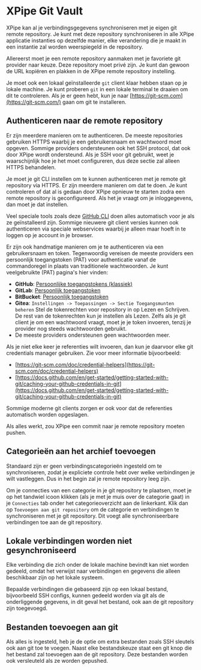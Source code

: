 # XPipe Git Vault

XPipe kan al je verbindingsgegevens synchroniseren met je eigen git remote repository. Je kunt met deze repository synchroniseren in alle XPipe applicatie instanties op dezelfde manier, elke verandering die je maakt in een instantie zal worden weerspiegeld in de repository.

Allereerst moet je een remote repository aanmaken met je favoriete git provider naar keuze. Deze repository moet privé zijn.
Je kunt dan gewoon de URL kopiëren en plakken in de XPipe remote repository instelling.

Je moet ook een lokaal geïnstalleerde `git` client klaar hebben staan op je lokale machine. Je kunt proberen `git` in een lokale terminal te draaien om dit te controleren.
Als je er geen hebt, kun je naar [https://git-scm.com](https://git-scm.com/) gaan om git te installeren.

## Authenticeren naar de remote repository

Er zijn meerdere manieren om te authenticeren. De meeste repositories gebruiken HTTPS waarbij je een gebruikersnaam en wachtwoord moet opgeven.
Sommige providers ondersteunen ook het SSH protocol, dat ook door XPipe wordt ondersteund.
Als je SSH voor git gebruikt, weet je waarschijnlijk hoe je het moet configureren, dus deze sectie zal alleen HTTPS behandelen.

Je moet je git CLI instellen om te kunnen authenticeren met je remote git repository via HTTPS. Er zijn meerdere manieren om dat te doen.
Je kunt controleren of dat al is gedaan door XPipe opnieuw te starten zodra een remote repository is geconfigureerd.
Als het je vraagt om je inloggegevens, dan moet je dat instellen.

Veel speciale tools zoals deze [GitHub CLI](https://cli.github.com/) doen alles automatisch voor je als ze geïnstalleerd zijn.
Sommige nieuwere git client versies kunnen ook authenticeren via speciale webservices waarbij je alleen maar hoeft in te loggen op je account in je browser.

Er zijn ook handmatige manieren om je te authenticeren via een gebruikersnaam en token.
Tegenwoordig vereisen de meeste providers een persoonlijk toegangstoken (PAT) voor authenticatie vanaf de commandoregel in plaats van traditionele wachtwoorden.
Je kunt veelgebruikte (PAT) pagina's hier vinden:
- **GitHub**: [Persoonlijke toegangstokens (klassiek)](https://github.com/settings/tokens)
- **GitLab**: [Persoonlijk toegangstoken](https://docs.gitlab.com/ee/user/profile/personal_access_tokens.html)
- **BitBucket**: [Persoonlijk toegangstoken](https://support.atlassian.com/bitbucket-cloud/docs/access-tokens/)
- **Gitea**: `Instellingen -> Toepassingen -> Sectie Toegangsmunten beheren`
Stel de tokenrechten voor repository in op Lezen en Schrijven. De rest van de tokenrechten kun je instellen als Lezen.
Zelfs als je git client je om een wachtwoord vraagt, moet je je token invoeren, tenzij je provider nog steeds wachtwoorden gebruikt.
- De meeste providers ondersteunen geen wachtwoorden meer.

Als je niet elke keer je referenties wilt invoeren, dan kun je daarvoor elke git credentials manager gebruiken.
Zie voor meer informatie bijvoorbeeld:
- [https://git-scm.com/doc/credential-helpers](https://git-scm.com/doc/credential-helpers)
- [https://docs.github.com/en/get-started/getting-started-with-git/caching-your-github-credentials-in-git](https://docs.github.com/en/get-started/getting-started-with-git/caching-your-github-credentials-in-git)

Sommige moderne git clients zorgen er ook voor dat de referenties automatisch worden opgeslagen.

Als alles werkt, zou XPipe een commit naar je remote repository moeten pushen.

## Categorieën aan het archief toevoegen

Standaard zijn er geen verbindingscategorieën ingesteld om te synchroniseren, zodat je expliciete controle hebt over welke verbindingen je wilt vastleggen.
Dus in het begin zal je remote repository leeg zijn.

Om je connecties van een categorie in je git repository te plaatsen,
moet je op het tandwiel icoon klikken (als je met je muis over de categorie gaat)
in je `Connecties` tab onder het categorieoverzicht aan de linkerkant.
Klik dan op `Toevoegen aan git repository` om de categorie en verbindingen te synchroniseren met je git repository.
Dit voegt alle synchroniseerbare verbindingen toe aan de git repository.

## Lokale verbindingen worden niet gesynchroniseerd

Elke verbinding die zich onder de lokale machine bevindt kan niet worden gedeeld, omdat het verwijst naar verbindingen en gegevens die alleen beschikbaar zijn op het lokale systeem.

Bepaalde verbindingen die gebaseerd zijn op een lokaal bestand, bijvoorbeeld SSH configs, kunnen gedeeld worden via git als de onderliggende gegevens, in dit geval het bestand, ook aan de git repository zijn toegevoegd.

## Bestanden toevoegen aan git

Als alles is ingesteld, heb je de optie om extra bestanden zoals SSH sleutels ook aan git toe te voegen.
Naast elke bestandskeuze staat een git knop die het bestand zal toevoegen aan de git repository.
Deze bestanden worden ook versleuteld als ze worden gepushed.
